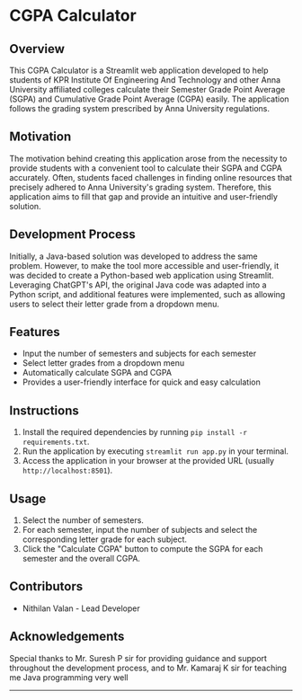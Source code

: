 # CGPA Calculator

## Overview
This CGPA Calculator is a Streamlit web application developed to help students of KPR Institute Of Engineering And Technology and other Anna University affiliated colleges calculate their Semester Grade Point Average (SGPA) and Cumulative Grade Point Average (CGPA) easily. The application follows the grading system prescribed by Anna University regulations.

## Motivation
The motivation behind creating this application arose from the necessity to provide students with a convenient tool to calculate their SGPA and CGPA accurately. Often, students faced challenges in finding online resources that precisely adhered to Anna University's grading system. Therefore, this application aims to fill that gap and provide an intuitive and user-friendly solution.

## Development Process
Initially, a Java-based solution was developed to address the same problem. However, to make the tool more accessible and user-friendly, it was decided to create a Python-based web application using Streamlit. Leveraging ChatGPT's API, the original Java code was adapted into a Python script, and additional features were implemented, such as allowing users to select their letter grade from a dropdown menu.

## Features
- Input the number of semesters and subjects for each semester
- Select letter grades from a dropdown menu
- Automatically calculate SGPA and CGPA
- Provides a user-friendly interface for quick and easy calculation

## Instructions
1. Install the required dependencies by running `pip install -r requirements.txt`.
2. Run the application by executing `streamlit run app.py` in your terminal.
3. Access the application in your browser at the provided URL (usually `http://localhost:8501`).

## Usage
1. Select the number of semesters.
2. For each semester, input the number of subjects and select the corresponding letter grade for each subject.
3. Click the "Calculate CGPA" button to compute the SGPA for each semester and the overall CGPA.

## Contributors
- Nithilan Valan - Lead Developer

## Acknowledgements
Special thanks to Mr. Suresh P sir for providing guidance and support throughout the development process, and to Mr. Kamaraj K sir for teaching me Java programming very well

---
